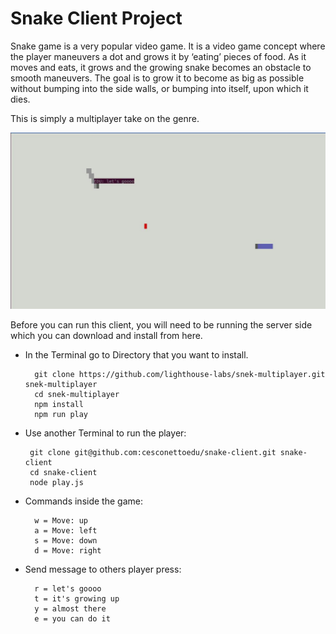 # Snake Client Project

Snake game is a very popular video game. It is a video game concept where the player maneuvers a dot and grows it by ‘eating’ pieces of food. As it moves and eats, it grows and the growing snake becomes an obstacle to smooth maneuvers. The goal is to grow it to become as big as possible without bumping into the side walls, or bumping into itself, upon which it dies.

This is simply a multiplayer take on the genre.

![Markdown Preview](cobrinha.jpg)


Before you can run this client, you will need to be running the server side which you can download and install from here.


* In the Terminal go to Directory that you want to install.

        git clone https://github.com/lighthouse-labs/snek-multiplayer.git snek-multiplayer
        cd snek-multiplayer
        npm install
        npm run play

 * Use another Terminal to run the player:

        git clone git@github.com:cesconettoedu/snake-client.git snake-client
        cd snake-client
        node play.js

* Commands inside the game:

        w = Move: up
        a = Move: left
        s = Move: down
        d = Move: right

* Send message to others player press:

        r = let's goooo
        t = it's growing up
        y = almost there
        e = you can do it


